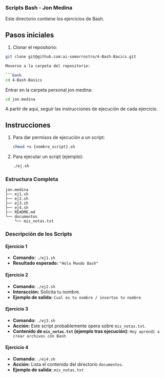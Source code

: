 
### Scripts Bash - Jon Medina

Este directorio contiene los ejercicios de Bash.

## Pasos iniciales

1. Clonar el repositorio:
```bash
git clone git@github.com:ai-somorrostro/4-Bash-Basics.git

Moverse a la carpeta del repositorio:

```bash
cd 4-Bash-Basics
```

Entrar en la carpeta personal jon.medina:

```bash
cd jon.medina
```

A partir de aquí, seguir las instrucciones de ejecución de cada ejercicio.

## Instrucciones

1.  Para dar permisos de ejecución a un script:
    ```bash
    chmod +x {nombre_script}.sh
    ```
2.  Para ejecutar un script (ejemplo):
    ```bash
    ./ej.sh
    ```

### Estructura Completa

```
jon.medina
├── ej1.sh
├── ej2.sh
├── ej3.sh
├── ej4.sh
├── README.md
└── documentos
    └── mis_notas.txt
```

### Descripción de los Scripts

#### Ejercicio 1

-   **Comando:** `./ej1.sh`
-   **Resultado esperado:** `"Hola Mundo Bash"`

#### Ejercicio 2

-   **Comando:** `./ej2.sh`
-   **Interacción:** Solicita tu nombre.
-   **Ejemplo de salida:** `Cual es tu nombre / insertas tu nombre`

#### Ejercicio 3

-   **Comando:** `./ej3.sh`
-   **Acción:** Este script probablemente opera sobre `mis_notas.txt`.
-   **Contenido de `mis_notas.txt` (ejemplo tras ejecución):** `Hoy aprendí a crear archivos con Bash`

#### Ejercicio 4

-   **Comando:** `./ej4.sh`
-   **Acción:** Lista el contenido del directorio `documentos`.
-   **Ejemplo de salida:** `mis_notas.txt`
